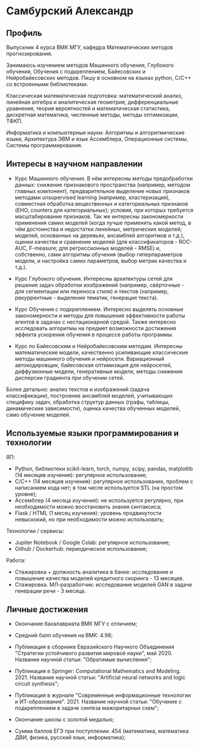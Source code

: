 # Самбурский Александр

## Профиль

Выпускник 4 курса ВМК МГУ, кафедра Математических методов прогнозирования. 

Занимаюсь изучением методов Машинного обучения, Глубокого обучения, Обучения с подкреплением, Байесовских и Нейробайесовских методов. Пишу в основном на языках python, C/C++ со встроенными библиотеками.

Классическая математическая подготовка: математический анализ, линейная алгебра и аналитическая геометрия, дифференциальные уравнения, теория вероятностей и математическая статистика, дискретная математика, численные методы, методы оптимизации, ТФКП.

Информатика и компьютерные науки: Алгоритмы и алгоритмические языки, Архитектура ЭВМ и язык Ассемблера, Операционные системы, Системы программирования.



## Интересы в научном направлении

* Курс Машинного обучения. В нём интересны методы предобработки данных: снижение признакового пространства (например, методом главных компонент), предварительное выделение новых признаков методами unsupervised learning (например, кластеризация), совместная обработка вещественных и категориальных признаков (EHO, counters для категориальных); условия, при которых требуется масштабирование признаков. Так же интересны закономерности применения самих моделей (когда лучше применять какой метод, в чём достоинства и недостатки линейных, метрических моделей; моделей, основанных на деревьях, ансамблей алгоритмов и т.д.), оценки качества и сравнение моделей (для классификаторов - ROC-AUC, F-measure; для регрессионных моделей - RMSE) и, собственно, сами алгоритмы обучения (выбор гиперпараметров модели, и настройка самих параметров, выбор метрик качества и т.д.).

* Курс Глубокого обучения. Интересны архитектуры сетей для решения задач обработки изображений (например, свёрточные - для сегментации или переноса стиля) и текстов (например, рекуррентные - выделение тематик, генерация текста).

* Курс Обучения с подкреплением. Интересно выделять основные закономерности и методы для повышения эффективности работы агентов в задачах с нестационарной средой. Также интересно исследовать алгоритмы на предмет возможности достижения эффекта ускорения обучения в процессе работы программы.

* Курс по Байесовским и Нейробайесовским методам. Интересны математические модели, качественно усиливающие классические методы машинного обучения и нейросети. Вариационный автокодировщик, байесовская оптимизация для нейросетей, диффузионные модели, генеративные модели, методы снижения дисперсии градиента при обучении сетей.

Более детально: анализ текстов и изображений (задача классификации), построение ансамблей моделей, учитывающих специфику задач, обработка структур данных (графы, таблицы, динамические зависимости), оценка качества обученных моделей, само обучение моделей.



## Используемые языки программирования и технологии

ЯП:
* Python, библиотеки scikit-learn, torch, numpy, scipy, pandas, matplotlib (14 месяцев изучения): регулярное использование;
*  C/C++ (14 месяцев изучения): регулярное использование, проблем с написанием кода нет; в том числе используется STL (на простом уровне);
* Ассемблер (4 месяца изучения): не используется регулярно, при необходимости можно восстановить знания синтаксиса;
* Flask / HTML (1 месяц изучения): уровень продвинутости невыскокий, но при необходимости можно использовать;

Технологии / сервисы:
* Jupiter Notebook / Google Colab: регулярное использование;
* Github / Dockerhub: периодическое использование; 


Работа:

* Стажировка + должность аналитика в банке: исследование и повышение качества моделей кредитного скоринга - 13 месяцев.
* Стажировка. МЛ-разработчик: исследование моделей GAN в задаче генерации речи - 3 месяца.



## Личные достижения

* Окончание бакалавриата ВМК МГУ с отличием;
* Средний балл обучения на ВМК: 4.98;

* Публикация в сборнике Евразийского Научного Объединения "Стратегии устойчивого развития мировой науки", май 2020. Название научной статьи: "Обратимые вычисления";
* Публикация в Springer: Computational Mathematics and Modeling. 2021. Название научной статьи: "Artificial neural networks and logic circuit synthesis";
* Публикация в журнале "Современные информационные технологии и ИТ-образование". 2021. Название научной статьи: "Обучение с подкреплением в задаче синтеза мажоритарных схем";

* Окончание школы с золотой медалью;
* Сумма баллов ЕГЭ при поступлении: 454 (математика, математика ДВИ, физика, русский язык, информатика);





